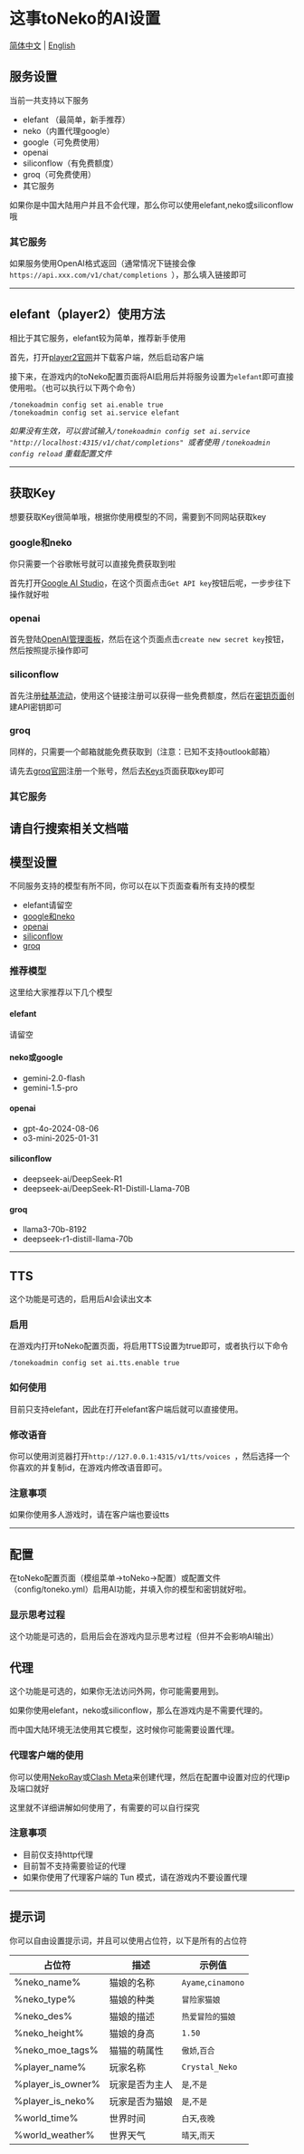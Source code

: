 # 这事toNeko的AI设置
[简体中文](https://github.com/CSneko/toNeko/blob/main/docs/AI.md) | [English](https://github.com/CSneko/toNeko/blob/main/docs/AI_en.md)
## 服务设置
当前一共支持以下服务
- elefant （最简单，新手推荐）
- neko（内置代理google）
- google（可免费使用）
- openai
- siliconflow（有免费额度）
- groq（可免费使用）
- 其它服务

如果你是中国大陆用户并且不会代理，那么你可以使用elefant,neko或siliconflow哦

### 其它服务
如果服务使用OpenAI格式返回（通常情况下链接会像`https://api.xxx.com/v1/chat/completions `），那么填入链接即可

--- 
## elefant（player2）使用方法
相比于其它服务，elefant较为简单，推荐新手使用

首先，打开[player2官网](https://player2.game/)并下载客户端，然后启动客户端

接下来，在游戏内的toNeko配置页面将AI启用后并将服务设置为`elefant`即可直接使用啦。（也可以执行以下两个命令）
```
/tonekoadmin config set ai.enable true
/tonekoadmin config set ai.service elefant
```
*如果没有生效，可以尝试输入`/tonekoadmin config set ai.service "http://localhost:4315/v1/chat/completions" `或者使用 `/tonekoadmin config reload` 重载配置文件*

---
## 获取Key
想要获取Key很简单哦，根据你使用模型的不同，需要到不同网站获取key

### google和neko
你只需要一个谷歌帐号就可以直接免费获取到啦

首先打开[Google AI Studio](https://aistudio.google.com)，在这个页面点击`Get API key`按钮后呢，一步步往下操作就好啦
### openai
首先登陆[OpenAI管理面板](https://platform.openai.com/api-keys)，然后在这个页面点击`create new secret key`按钮，然后按照提示操作即可
### siliconflow
首先注册[硅基流动](https://cloud.siliconflow.cn/i/2ZR74wDe)，使用这个链接注册可以获得一些免费额度，然后在[密钥页面](https://cloud.siliconflow.cn/account/ak)创建API密钥即可
### groq
同样的，只需要一个邮箱就能免费获取到（注意：已知不支持outlook邮箱）

请先去[groq官网](https://console.groq.com)注册一个账号，然后去[Keys](https://console.groq.com/keys)页面获取key即可
### 其它服务
请自行搜索相关文档喵
---
## 模型设置
不同服务支持的模型有所不同，你可以在以下页面查看所有支持的模型
- elefant请留空
- [google和neko](https://ai.google.dev/gemini-api/docs/models/gemini?hl=zh-cn)
- [openai](https://platform.openai.com/docs/models)
- [siliconflow](https://cloud.siliconflow.cn/models)
- [groq](https://console.groq.com/docs/models)

### 推荐模型
这里给大家推荐以下几个模型
#### elefant
请留空
#### neko或google
- gemini-2.0-flash
- gemini-1.5-pro
#### openai
- gpt-4o-2024-08-06
- o3-mini-2025-01-31
#### siliconflow
- deepseek-ai/DeepSeek-R1
- deepseek-ai/DeepSeek-R1-Distill-Llama-70B
#### groq
- llama3-70b-8192
- deepseek-r1-distill-llama-70b

---

## TTS
这个功能是可选的，启用后AI会读出文本

### 启用
在游戏内打开toNeko配置页面，将启用TTS设置为true即可，或者执行以下命令
```
/tonekoadmin config set ai.tts.enable true
```
### 如何使用
目前只支持elefant，因此在打开elefant客户端后就可以直接使用。
### 修改语音
你可以使用浏览器打开`http://127.0.0.1:4315/v1/tts/voices `，然后选择一个你喜欢的并复制id，在游戏内修改语音即可。
### 注意事项
如果你使用多人游戏时，请在客户端也要设tts

---
## 配置
在toNeko配置页面（模组菜单->toNeko->配置）或配置文件（config/toneko.yml）启用AI功能，并填入你的模型和密钥就好啦。

### 显示思考过程
这个功能是可选的，启用后会在游戏内显示思考过程（但并不会影响AI输出）

## 代理
这个功能是可选的，如果你无法访问外网，你可能需要用到。

如果你使用elefant，neko或siliconflow，那么在游戏内是不需要代理的。

而中国大陆环境无法使用其它模型，这时候你可能需要设置代理。

### 代理客户端的使用
你可以使用[NekoRay](https://github.com/MatsuriDayo/nekoray)或[Clash Meta](https://github.com/MetaCubeX/mihomo/tree/Meta)来创建代理，然后在配置中设置对应的代理ip及端口就好

这里就不详细讲解如何使用了，有需要的可以自行探究
### 注意事项
- 目前仅支持http代理
- 目前暂不支持需要验证的代理
- 如果你使用了代理客户端的 Tun 模式，请在游戏内不要设置代理

---
## 提示词
你可以自由设置提示词，并且可以使用占位符，以下是所有的占位符

| 占位符               | 描述      | 示例值                |
|-------------------|---------|--------------------|
| %neko_name%       | 猫娘的名称   | `Ayame`,`cinamono` |
| %neko_type%       | 猫娘的种类   | `冒险家猫娘`            |
| %neko_des%        | 猫娘的描述   | `热爱冒险的猫娘`          |
| %neko_height%     | 猫娘的身高   | `1.50`             |
| %neko_moe_tags%   | 猫猫的萌属性  | `傲娇`,`百合`          |
| %player_name%     | 玩家名称    | `Crystal_Neko`     |
| %player_is_owner% | 玩家是否为主人 | `是`,`不是`           |
| %player_is_neko%  | 玩家是否为猫娘 | `是`,`不是`           |
| %world_time%      | 世界时间    | `白天`,`夜晚`          |
| %world_weather%   | 世界天气    | `晴天`,`雨天`          |